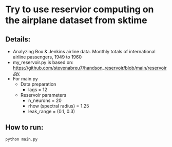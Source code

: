 # Try to use reservior computing on the airplane dataset from sktime
## Details:
* Analyzing Box & Jenkins airline data. Monthly totals of international airline passengers, 1949 to 1960
* my_reservoir.py is based on: https://github.com/stevenabreu7/handson_reservoir/blob/main/reservoir.py
* For main.py
    * Data preparation
        * lags = 12
    * Reservoir parameters
        * n_neurons = 20
        * rhow (spectral radius) = 1.25
        * leak_range = (0.1, 0.3)
## How to run:
```sh
python main.py
```
